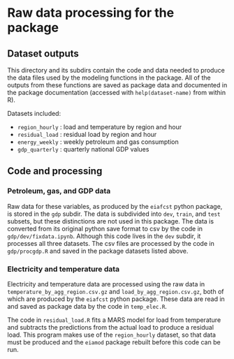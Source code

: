 # Raw data processing for the package

## Dataset outputs

This directory and its subdirs contain the code and data needed to
produce the data files used by the modeling functions in the package.
All of the outputs from these functions are saved as package data and
documented in the package documentation (accessed with
`help(dataset-name)` from within R).

Datasets included:  
* `region_hourly` : load and temperature by region and hour
* `residual_load` : residual load by region and hour
* `energy_weekly` : weekly petroleum and gas consumption
* `gdp_quarterly` : quarterly national GDP values

## Code and processing

### Petroleum, gas, and GDP data

Raw data for these variables, as produced by the `eiafcst` python
package, is stored in the `gdp` subdir.  The data is subdivided into
`dev`, `train`, and `test` subsets, but these distinctions are not
used in this package.  The data is converted from its original python
save format to csv by the code in `gdp/dev/fixdata.ipynb`.  Although this
code lives in the `dev` subdir, it processes all three datasets.  The
csv files are processed by the code in `gdp/procgdp.R` and saved in
the package datasets listed above.

### Electricity and temperature data

Electricity and temperature data are processed using the raw data in
`temperature_by_agg_region.csv.gz` and `load_by_agg_region.csv.gz`,
both of which are produced by the `eiafcst` python package.  These
data are read in and saved as package data by the code in `temp_elec.R`.

The code in `residual_load.R` fits a MARS model for load from
temperature and subtracts the predictions from the actual load to
produce a residual load.  This program makes use of the
`region_hourly` dataset, so that data must be produced and the
`eiamod` package rebuilt before this code can be run.
